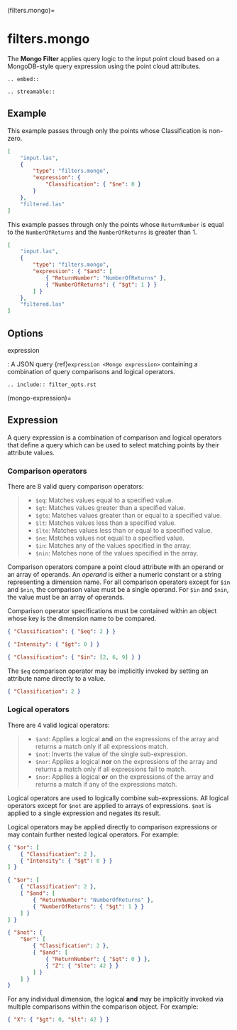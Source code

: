 (filters.mongo)=

# filters.mongo

The **Mongo Filter** applies query logic to the input
point cloud based on a MongoDB-style query expression using the
point cloud attributes.

```{eval-rst}
.. embed::
```

```{eval-rst}
.. streamable::
```

## Example

This example passes through only the points whose Classification is non-zero.

```json
[
    "input.las",
    {
        "type": "filters.mongo",
        "expression": {
            "Classification": { "$ne": 0 }
        }
    },
    "filtered.las"
]
```

This example passes through only the points whose `ReturnNumber`
is equal to the `NumberOfReturns` and the `NumberOfReturns`
is greater than 1.

```json
[
    "input.las",
    {
        "type": "filters.mongo",
        "expression": { "$and": [
            { "ReturnNumber": "NumberOfReturns" },
            { "NumberOfReturns": { "$gt": 1 } }
        ] }
    },
    "filtered.las"
]
```

## Options

expression

: A JSON query {ref}`expression <Mongo expression>` containing a combination of query comparisons
  and logical operators.

```{eval-rst}
.. include:: filter_opts.rst
```

(mongo-expression)=

## Expression

A query expression is a combination of comparison and logical operators that
define a query which can be used to select matching points by their attribute
values.

### Comparison operators

There are 8 valid query comparison operators:

> - `$eq`: Matches values equal to a specified value.
> - `$gt`: Matches values greater than a specified value.
> - `$gte`: Matches values greater than or equal to a specified value.
> - `$lt`: Matches values less than a specified value.
> - `$lte`: Matches values less than or equal to a specified value.
> - `$ne`: Matches values not equal to a specified value.
> - `$in`: Matches any of the values specified in the array.
> - `$nin`: Matches none of the values specified in the array.

Comparison operators compare a point cloud attribute with an operand or an
array of operands.  An *operand* is either a numeric constant or a string
representing a dimension name.  For all comparison operators except for `$in`
and `$nin`, the comparison value must be a single operand.  For `$in` and
`$nin`, the value must be an array of operands.

Comparison operator specifications must be contained within an object whose key
is the dimension name to be compared.

```json
{ "Classification": { "$eq": 2 } }
```

```json
{ "Intensity": { "$gt": 0 } }
```

```json
{ "Classification": { "$in": [2, 6, 9] } }
```

The `$eq` comparison operator may be implicitly invoked by setting an
attribute name directly to a value.

```json
{ "Classification": 2 }
```

### Logical operators

There are 4 valid logical operators:

> - `$and`: Applies a logical **and** on the expressions of the array and
>   returns a match only if all expressions match.
> - `$not`: Inverts the value of the single sub-expression.
> - `$nor`: Applies a logical **nor** on the expressions of the array and
>   returns a match only if all expressions fail to match.
> - `$nor`: Applies a logical **or** on the expressions of the array and
>   returns a match if any of the expressions match.

Logical operators are used to logically combine sub-expressions.  All logical
operators except for `$not` are applied to arrays of expressions.
`$not` is applied to a single expression and negates its result.

Logical operators may be applied directly to comparison expressions or may
contain further nested logical operators.  For example:

```json
{ "$or": [
    { "Classification": 2 },
    { "Intensity": { "$gt": 0 } }
] }
```

```json
{ "$or": [
    { "Classification": 2 },
    { "$and": [
        { "ReturnNumber": "NumberOfReturns" },
        { "NumberOfReturns": { "$gt": 1 } }
    ] }
] }
```

```json
{ "$not": {
    "$or": [
        { "Classification": 2 },
        { "$and": [
            { "ReturnNumber": { "$gt": 0 } },
            { "Z": { "$lte": 42 } }
        ] }
    ] }
}
```

For any individual dimension, the logical **and** may be implicitly invoked
via multiple comparisons within the comparison object.  For example:

```json
{ "X": { "$gt": 0, "$lt": 42 } }
```
